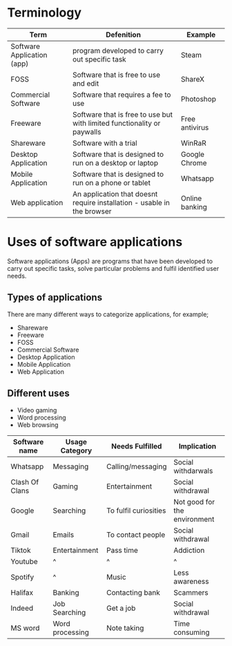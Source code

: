 # Terminology
| Term | Defenition | Example |
| -- | -- | -- |
| Software Application (app) | program developed to carry out specific task | Steam |
| FOSS | Software that is free to use and edit | ShareX |
| Commercial Software | Software  that requires a fee to use | Photoshop |
| Freeware | Software that is free to use but with limited functionality or paywalls | Free antivirus
| Shareware | Software with a trial | WinRaR |
| Desktop Application | Software that is designed to run on a desktop or laptop | Google Chrome |
| Mobile Application | Software that is designed to run on a phone or tablet | Whatsapp |
| Web application | An application that doesnt require installation - usable in the browser | Online banking |

# Uses of software applications
Software applications (Apps) are programs that have been developed to carry out specific tasks, solve particular problems and fulfil identified user needs.

## Types of applications
There are many different ways to categorize applications, for example;
- Shareware
- Freeware
- FOSS
- Commercial Software
- Desktop Application
- Mobile Application
- Web Application

## Different uses
- Video gaming
- Word processing
- Web browsing

| Software name | Usage Category | Needs Fulfilled | Implication |
| -- | -- | -- | -- |
| Whatsapp | Messaging | Calling/messaging | Social withdarwals
| Clash Of Clans | Gaming | Entertainment | Social withdrawal
| Google | Searching | To fulfil curiosities | Not good for the environment
| Gmail | Emails | To contact people | Social withdrawal |
| Tiktok | Entertainment | Pass time | Addiction
| Youtube | ^ | ^ | ^ |
| Spotify | ^ | Music | Less awareness |
| Halifax | Banking | Contacting bank | Scammers
| Indeed | Job Searching | Get a job | Social withdrawal
| MS word | Word processing | Note taking | Time consuming |
